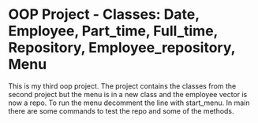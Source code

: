 # OOP Project - Classes: Date, Employee, Part_time, Full_time, Repository, Employee_repository, Menu

This is my third oop project. The project contains the classes from the second project but the menu is in a new
class and the employee vector is now a repo. To run the menu decomment the line with start_menu. In main there 
are some commands to test the repo and some of the methods.  